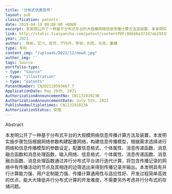 ```yaml
---
title: '分布式仿真软件'
layout: pub
classification: patents
date: 2019-04-19 00:00:00 +0000
excerpt: 本发明公开了一种基于分布式平台的大规模网络信息传播计算方法及装置，本发明实施步骤包括根据网络参数构建配置网络，构建信息传播模型，根据需求选择进行网络和信息传播模型的参数设定，配置信息格式、个体属性、消息传递函数、消息融合函数和消息处理函数，输入网络、信息格式、个体属性、消息传递函数、消息融合函数、消息处理函数通过并行分布式平台进行迭代计算，将包含传播记录的网络中有传播活动的节点及其相连的边筛选出来得到传播记录并输出。本发明具有并行计算能力强、用户定制能力强、传播计算通用性与适应性好、开发过程简单高效的优点，能大大降低并行分布式计算的开发难度，不需要另外考虑并行分布式的存储问题。
link: http://static.tianyancha.com/patent/contentPDF/00bb6e372d7ab293351607d3e454aa47.pdf
year: 2021
author:  陈彬，艾川，张芳，宁丹丹，李祯，刘亮，马亮，董健
type: 专利
content_img: "/uploads/2022/12/newd.jpg"
author_img: ''
tags: Source
portfolio-type: 
- type: "Source"
- type: "illustration"
- type: "patents"
PatentNumber: CN202110593667.7
ApplicationDate: May 28th, 2021
AuthorizationAnnouncementNo: CN113191023B 
AuthorizationAnnouncementDate: July 5th, 2022
Publishedmultipletimes: CN113191023A
AuthorizationStatus: 受理
---
```

Abstract

本发明公开了一种基于分布式平台的大规模网络信息传播计算方法及装置，本发明实施步骤包括根据网络参数构建配置网络，构建信息传播模型，根据需求选择进行网络和信息传播模型的参数设定，配置信息格式、个体属性、消息传递函数、消息融合函数和消息处理函数，输入网络、信息格式、个体属性、消息传递函数、消息融合函数、消息处理函数通过并行分布式平台进行迭代计算，将包含传播记录的网络中有传播活动的节点及其相连的边筛选出来得到传播记录并输出。本发明具有并行计算能力强、用户定制能力强、传播计算通用性与适应性好、开发过程简单高效的优点，能大大降低并行分布式计算的开发难度，不需要另外考虑并行分布式的存储问题。

